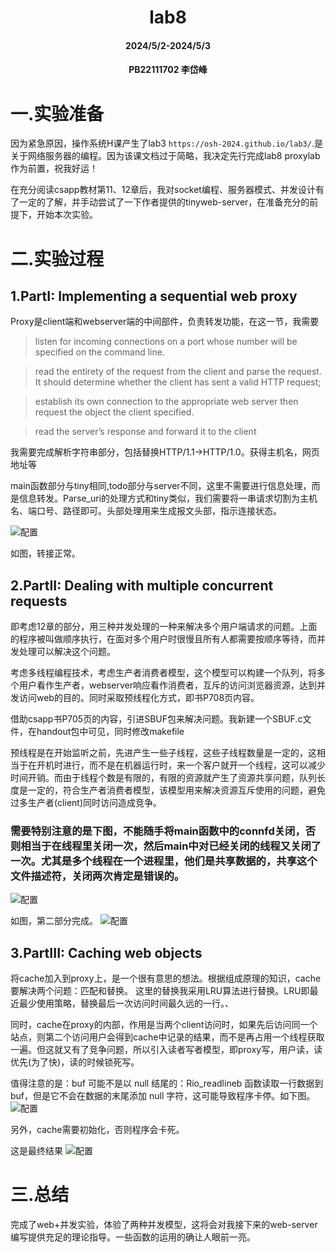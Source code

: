 
#    <center>lab8
#### <center>2024/5/2-2024/5/3
#### <center>PB22111702 李岱峰

# 一.实验准备

因为紧急原因，操作系统H课产生了lab3 `https://osh-2024.github.io/lab3/`.是关于网络服务器的编程。因为该课文档过于简略，我决定先行完成lab8 proxylab作为前置，祝我好运！



在充分阅读csapp教材第11、12章后，我对socket编程、服务器模式、并发设计有了一定的了解，并手动尝试了一下作者提供的tinyweb-server，在准备充分的前提下，开始本次实验。

# 二.实验过程

##  1.PartI: Implementing a sequential web proxy

Proxy是client端和webserver端的中间部件，负责转发功能，在这一节，我需要

>listen for incoming connections on a port whose number will be specified on the command line.

>read the entirety of the request from the client and parse the request. It should determine whether the client has sent a valid HTTP request;

>establish its own connection to the appropriate web server then request the object the client
 specified.
 
>read the server’s response and forward it to the client


我需要完成解析字符串部分，包括替换HTTP/1.1->HTTP/1.0。获得主机名，网页地址等

main函数部分与tiny相同,todo部分与server不同，这里不需要进行信息处理，而是信息转发。Parse_uri的处理方式和tiny类似，我们需要将一串请求切割为主机名、端口号、路径即可。头部处理用来生成报文头部，指示连接状态。

![配置](./src/partA-1.png)

如图，转接正常。

##  2.PartII: Dealing with multiple concurrent requests

即考虑12章的部分，用三种并发处理的一种来解决多个用户端请求的问题。上面的程序被叫做顺序执行，在面对多个用户时很慢且所有人都需要按顺序等待，而并发处理可以解决这个问题。

考虑多线程编程技术，考虑生产者消费者模型，这个模型可以构建一个队列，将多个用户看作生产者，webserver响应看作消费者，互斥的访问浏览器资源，达到并发访问web的目的。同时采取预线程化方式，即书P708页内容。

借助csapp书P705页的内容，引进SBUF包来解决问题。我新建一个SBUF.c文件，在handout包中可见，同时修改makefile

预线程是在开始监听之前，先进产生一些子线程，这些子线程数量是一定的，这相当于在开机时进行，而不是在机器运行时，来一个客户就开一个线程，这可以减少时间开销。而由于线程个数是有限的，有限的资源就产生了资源共享问题，队列长度是一定的，符合生产者消费者模型，该模型用来解决资源互斥使用的问题，避免过多生产者(client)同时访问造成竞争。

### 需要特别注意的是下图，不能随手将main函数中的connfd关闭，否则相当于在线程里关闭一次，然后main中对已经关闭的线程又关闭了一次。尤其是多个线程在一个进程里，他们是共享数据的，共享这个文件描述符，关闭两次肯定是错误的。

![配置](./src/PartB-1.png)


如图，第二部分完成。
![配置](./src/PartB-2.png)

## 3.PartIII: Caching web objects


将cache加入到proxy上，是一个很有意思的想法。根据组成原理的知识，cache要解决两个问题：匹配和替换。
这里的替换我采用LRU算法进行替换。LRU即最近最少使用策略，替换最后一次访问时间最久远的一行。、

同时，cache在proxy的内部，作用是当两个client访问时，如果先后访问同一个站点，则第二个访问用户会得到cache中记录的结果，而不是再占用一个线程获取一遍。但这就又有了竞争问题，所以引入读者写者模型，即proxy写，用户读，读优先(为了快)，读的时候锁死写。

值得注意的是：buf 可能不是以 null 结尾的：Rio_readlineb 函数读取一行数据到 buf，但是它不会在数据的末尾添加 null 字符，这可能导致程序卡停。如下图。
![配置](./src/partc-1.png)

另外，cache需要初始化，否则程序会卡死。

这是最终结果
![配置](./src/partc-finail.png)


# 三.总结

完成了web+并发实验，体验了两种并发模型，这将会对我接下来的web-server编写提供充足的理论指导。一些函数的运用的确让人眼前一亮。
